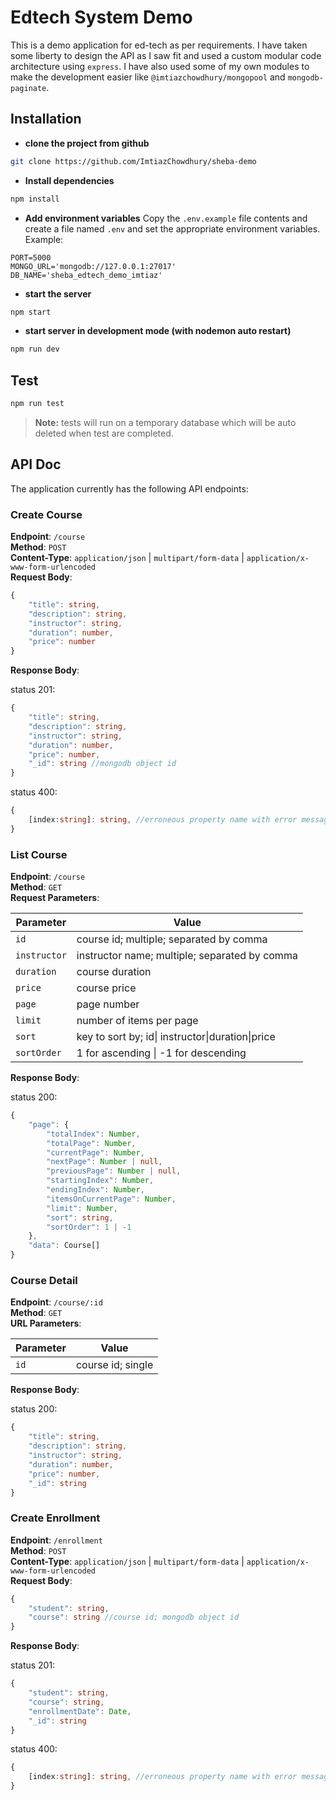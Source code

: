 # Edtech System Demo

This is a demo application for ed-tech as per requirements. I have taken some liberty to design the API as I saw fit and used a custom modular code architecture using `express`. I have also used some of my own modules to make the development easier like `@imtiazchowdhury/mongopool` and `mongodb-paginate`.

## Installation

* **clone the project from github**

```sh
git clone https://github.com/ImtiazChowdhury/sheba-demo
```

* **Install dependencies**

```sh
npm install
```

* **Add environment variables**
Copy the `.env.example` file contents and create a file named `.env` and set the appropriate environment variables. Example:

```properties
PORT=5000
MONGO_URL='mongodb://127.0.0.1:27017'
DB_NAME='sheba_edtech_demo_imtiaz'
```
  
* **start the server**

```sh
npm start
```

* **start server in development mode (with nodemon auto restart)**

```sh
npm run dev
```

## Test

```sh
npm run test
```

> **Note:** tests will run on a temporary database which will be auto deleted when test are completed.

## API Doc

The application currently has the following API endpoints:  

### Create Course

**Endpoint**: `/course`  
**Method**: `POST`  
**Content-Type**: `application/json` | `multipart/form-data` | `application/x-www-form-urlencoded`  
**Request Body**:

```ts
{
    "title": string,
    "description": string,
    "instructor": string,
    "duration": number,
    "price": number 
}
```

**Response Body**:

status 201:

```ts
{
    "title": string,
    "description": string,
    "instructor": string,
    "duration": number,
    "price": number,
    "_id": string //mongodb object id
}

```

status 400:

```ts
{
    [index:string]: string, //erroneous property name with error message
}
```

### List Course

**Endpoint**: `/course`  
**Method**: `GET`  
**Request Parameters**:

|Parameter  |Value                                          |
|-----------|-----------------------------------------------|
|`id`        | course id; multiple; separated by comma       |
|`instructor`| instructor name; multiple; separated by comma |
|`duration`  | course duration                               |
|`price`     | course price                                  |
|`page`      | page number                                   |
|`limit`     | number of items per page                      |
|`sort`      | key to sort by; id\| instructor\|duration\|price  |
|`sortOrder` | 1 for ascending \| -1 for descending          |

**Response Body**:

status 200:

```ts
{
    "page": {
        "totalIndex": Number,
        "totalPage": Number,
        "currentPage": Number,
        "nextPage": Number | null,
        "previousPage": Number | null,
        "startingIndex": Number,
        "endingIndex": Number,
        "itemsOnCurrentPage": Number,
        "limit": Number,
        "sort": string,
        "sortOrder": 1 | -1
    },
    "data": Course[]
}
```

### Course Detail

**Endpoint**: `/course/:id`  
**Method**: `GET`  
**URL Parameters**:

|Parameter  |Value                                          |
|-----------|-----------------------------------------------|
|`id`        | course id; single                            |

**Response Body**:

status 200:

```ts
{
    "title": string,
    "description": string,
    "instructor": string,
    "duration": number,
    "price": number,
    "_id": string
}
```

### Create Enrollment

**Endpoint**: `/enrollment`  
**Method**: `POST`  
**Content-Type**: `application/json` | `multipart/form-data` | `application/x-www-form-urlencoded`  
**Request Body**:

```ts
{
    "student": string,
    "course": string //course id; mongodb object id 
}
```

**Response Body**:

status 201:

```ts
{
    "student": string,
    "course": string,
    "enrollmentDate": Date,
    "_id": string
}

```

status 400:

```ts
{
    [index:string]: string, //erroneous property name with error message
}
```
